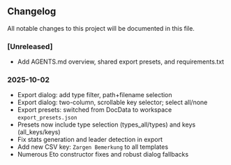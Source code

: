 ## Changelog

All notable changes to this project will be documented in this file.

### [Unreleased]
- Add AGENTS.md overview, shared export presets, and requirements.txt

### 2025-10-02
- Export dialog: add type filter, path+filename selection
- Export dialog: two-column, scrollable key selector; select all/none
- Export presets: switched from DocData to workspace `export_presets.json`
- Presets now include type selection (types_all/types) and keys (all_keys/keys)
- Fix stats generation and leader detection in export
- Add new CSV key: `Zargen Bemerkung` to all templates
- Numerous Eto constructor fixes and robust dialog fallbacks


